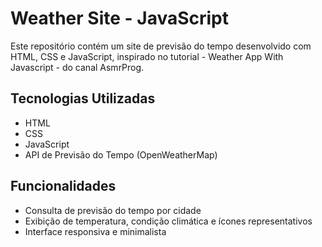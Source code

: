 # Weather Site - JavaScript

Este repositório contém um site de previsão do tempo desenvolvido com HTML, CSS e JavaScript, inspirado no tutorial - Weather App With Javascript - do canal AsmrProg.

## Tecnologias Utilizadas
- HTML
- CSS
- JavaScript
- API de Previsão do Tempo (OpenWeatherMap)

## Funcionalidades
- Consulta de previsão do tempo por cidade
- Exibição de temperatura, condição climática e ícones representativos
- Interface responsiva e minimalista
